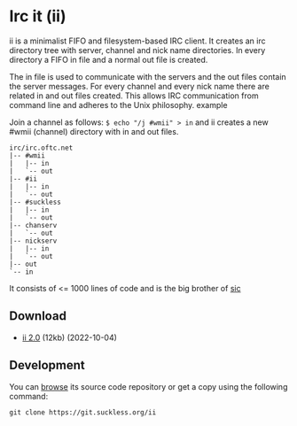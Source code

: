 Irc it (ii)
===========
ii is a minimalist FIFO and filesystem-based IRC client. It creates an irc
directory tree with server, channel and nick name directories. In every
directory a FIFO in file and a normal out file is created.

The in file is used to communicate with the servers and the out files contain
the server messages. For every channel and every nick name there are related in
and out files created. This allows IRC communication from command line and
adheres to the Unix philosophy.
example

Join a channel as follows: `$ echo "/j #wmii" > in`
and ii creates a new #wmii (channel) directory with in and out files.

	irc/irc.oftc.net
	|-- #wmii
	|   |-- in
	|   `-- out
	|-- #ii
	|   |-- in
	|   `-- out
	|-- #suckless
	|   |-- in
	|   `-- out
	|-- chanserv
	|   `-- out
	|-- nickserv
	|   |-- in
	|   `-- out
	|-- out
	`-- in

It consists of <= 1000 lines of code and is the big brother of [sic](/sic)

Download
--------
* [ii 2.0](//dl.suckless.org/tools/ii-2.0.tar.gz) (12kb) (2022-10-04)

Development
-----------
You can [browse](//git.suckless.org/ii) its source code repository or get
a copy using the following command:

	git clone https://git.suckless.org/ii
